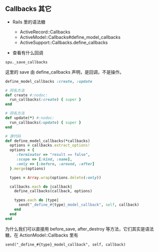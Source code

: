 ## Callbacks 其它

- Rails 里的语法糖

  - ActiveRecord::Callbacks
  - ActiveModel::Callbacks#define_model_callbacks
  - ActiveSupport::Callbacks.define_callbacks

- 查看有什么回调

`spu._save_callbacks`

这里的 save 由 define_callbacks 声明，是回调，不是操作。

```ruby
define_model_callbacks :create, :update

# 同名方法
def create #:nodoc:
  run_callbacks(:create) { super }
end

# 同名方法
def update(*) #:nodoc:
  run_callbacks(:update) { super }
end

# 源代码
def define_model_callbacks(*callbacks)
  options = callbacks.extract_options!
  options = {
     :terminator => "result == false",
     :scope => [:kind, :name],
     :only => [:before, :around, :after]
  }.merge(options)

  types = Array.wrap(options.delete(:only))

  callbacks.each do |callback|
    define_callbacks(callback, options)

    types.each do |type|
      send("_define_#{type}_model_callback", self, callback)
    end
  end
end
```

为什么我们可以直接用 before_save, after_destroy 等方法，它们其实是语法糖，在 ActionModel::Callbacks 里有

`send("_define_#{type}_model_callback", self, callback)`
